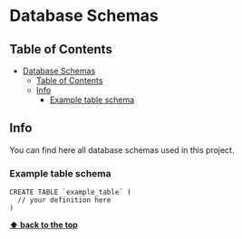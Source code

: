 # Database Schemas

## Table of Contents

- [Database Schemas](#database-schemas)
  - [Table of Contents](#table-of-contents)
  - [Info](#info)
    - [Example table schema](#example-table-schema)

## Info

You can find here all database schemas used in this project.

### Example table schema

```
CREATE TABLE `example_table` (
  // your definition here
)

```

**[⬆ back to the top](#table-of-contents)**
